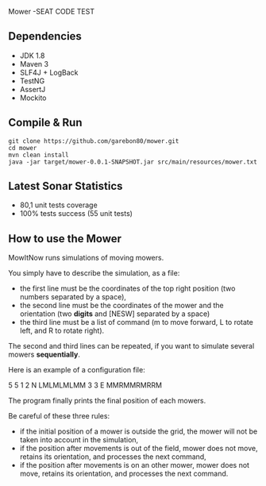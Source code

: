 Mower -SEAT CODE TEST

Dependencies
------------
* JDK 1.8
* Maven 3
* SLF4J + LogBack
* TestNG
* AssertJ
* Mockito

Compile & Run
-------------

    git clone https://github.com/garebon80/mower.git
    cd mower
    mvn clean install
    java -jar target/mower-0.0.1-SNAPSHOT.jar src/main/resources/mower.txt

Latest Sonar Statistics
-----------------------

* 80,1 unit tests coverage
* 100% tests success (55 unit tests)

How to use the Mower
-------------------
MowItNow runs simulations of moving mowers.

You simply have to describe the simulation, as a file:
* the first line must be the coordinates of the top right position (two numbers separated by a space),
* the second line must be the coordinates of the mower and the orientation (two **digits** and [NESW] separated by a space)
* the third line must be a list of command (m to move forward, L to rotate left, and R to rotate right).

The second and third lines can be repeated, if you want to simulate several mowers **sequentially**.

Here is an example of a configuration file:

5 5
1 2 N
LMLMLMLMM
3 3 E
MMRMMRMRRM

The program finally prints the final position of each mowers.

Be careful of these three rules:
* if the initial position of a mower is outside the grid, the mower will not be taken into account in the simulation,
* if the position after movements is out of the field, mower does not move, retains its orientation, and processes the next command,
* if the position after movements is on an other mower, mower does not move, retains its orientation, and processes the next command.
